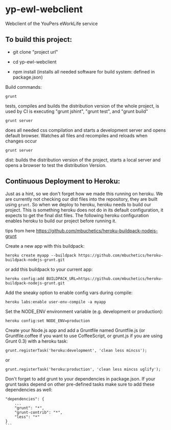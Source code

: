 yp-ewl-webclient
=================


Webclient of the YouPers eWorkLife service


To build this project:
-----------------------

- git clone "project url"
- cd yp-ewl-webclient

- npm install   (installs all needed software for build system: defined in package.json)

Build commands:

    grunt
tests, compiles and builds the distribution version of the whole project, is used by CI
is executing "grunt jshint", "grunt test", and "grunt build"

    grunt server
does all needed css compilation and starts a development server and opens default browser.
Watches all files and recompiles and reloads when changes occur

    grunt server
dist: builds the distribution version of the project, starts a local server and opens a browser to
test the distribution Version.


Continuous Deployment to Heroku:
--------------------------------

Just as a hint, so we don't forget how we made this running on heroku.
We are currently not checking our dist files into the repository, they are built using `grunt`. So when
we deploy to heroku, heroku needs to build our project. This is something heroku does not do in its default
configuration, it expects to get the final dist files. The following heroku configuration enables heroku to build
our project before running it.

tips from here https://github.com/mbuchetics/heroku-buildpack-nodejs-grunt

Create a new app with this buildpack:

    heroku create myapp --buildpack https://github.com/mbuchetics/heroku-buildpack-nodejs-grunt.git

or add this buildpack to your current app:

    heroku config:add BUILDPACK_URL=https://github.com/mbuchetics/heroku-buildpack-nodejs-grunt.git

Add the sneaky option to enable config vars during compile:

    heroku labs:enable user-env-compile -a myapp

Set the NODE_ENV environment variable (e.g. development or production):

    heroku config:set NODE_ENV=production

Create your Node.js app and add a Gruntfile named Gruntfile.js (or Gruntfile.coffee if you want to use
CoffeeScript, or grunt.js if you are using Grunt 0.3) with a heroku task:

    grunt.registerTask('heroku:development', 'clean less mincss');

or

    grunt.registerTask('heroku:production', 'clean less mincss uglify');

Don't forget to add grunt to your dependencies in package.json. If your grunt tasks depend on other pre-defined
tasks make sure to add these dependencies as well:

````
"dependencies": {
    ...
    "grunt": "*",
    "grunt-contrib": "*",
    "less": "*"
}
```
